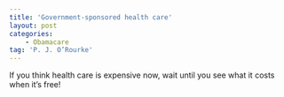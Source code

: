 ```yaml
---
title: 'Government-sponsored health care'
layout: post
categories:
    - Obamacare
tag: 'P. J. O’Rourke'
---
```


If you think health care is expensive now, wait until you see what it costs when it’s free!
